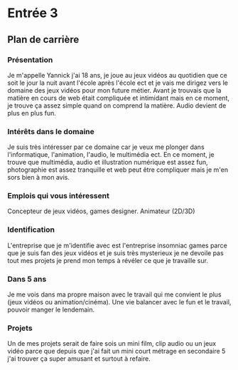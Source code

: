 # Entrée 3
## Plan de carrière

### Présentation
Je m'appelle Yannick j'ai 18 ans, je joue au jeux vidéos au quotidien que ce soit le jour la nuit avant l'école après l'école ect et je vais me dirigez vers le domaine des jeux vidéos pour mon future métier. Avant je trouvais que la matière en cours de web était compliquée et intimidant mais en ce moment, je trouve ça assez simple quand on comprend la matière. Audio devient de plus en plus fun.

### Intérêts dans le domaine
Je suis très intéresser par ce domaine car je veux me plonger dans l'informatique, l'animation, l'audio, le multimédia ect. En ce moment, je trouve que multimédia, audio et illustration numérique est assez fun, photographie est assez tranquille et web peut être compliquer mais je m'en sors bien à mon avis.

### Emplois qui vous intéressent
Concepteur de jeux vidéos, games designer. Animateur (2D/3D)

### Identification
L'entreprise que je m'identifie avec est l'entreprise insomniac games parce que je suis fan des jeux vidéos et je suis très mysterieux je ne devoile pas tout mes projets je prend mon temps à révéler ce que je travaille sur. 

### Dans 5 ans
Je me vois dans ma propre maison avec le travail qui me convient le plus (jeux vidéos ou animation/cinéma). Une vie balancer avec le fun et le travail, pouvoir manger le lendemain. 

### Projets
Un de mes projets serait de faire sois un mini film, clip audio ou un jeux vidéo parce que depuis que j'ai fait un mini court métrage en secondaire 5 j'ai trouver ça super amusant et surtout à refaire.  

